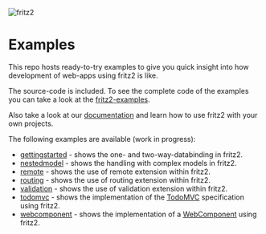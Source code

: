 ![fritz2](https://www.fritz2.dev/images/fritz2_logo_grey.png)

# Examples
This repo hosts ready-to-try examples to give you quick insight into how development of web-apps using fritz2 is like. 

The source-code is included. To see the complete code of the examples you can take a look at the [fritz2-examples](https://github.com/jamowei/fritz2-examples/tree/master).

Also take a look at our [documentation](https://docs.fritz2.dev/)
and learn how to use fritz2 with your own projects.

The following examples are available (work in progress):
* [gettingstarted](https://examples.fritz2.dev/gettingstarted/build/distributions/index.html) - shows the one- and two-way-databinding in fritz2.
* [nestedmodel](https://examples.fritz2.dev/nestedmodel/build/distributions/index.html) - shows the handling with complex models in fritz2.
* [remote](https://examples.fritz2.dev/remote/build/distributions/index.html) - shows the use of remote extension within fritz2.
* [routing](https://examples.fritz2.dev/routing/build/distributions/index.html) - shows the use of routing extension within fritz2.
* [validation](https://examples.fritz2.dev/validation/build/distributions/index.html) - shows the use of validation extension within fritz2.
* [todomvc](https://examples.fritz2.dev/todomvc/build/distributions/index.html) - shows the implementation of the [TodoMVC](http://todomvc.com/) specification using fritz2.
* [webcomponent](https://examples.fritz2.dev/webcomponent/build/distributions/index.html) - shows the implementation of a [WebComponent](https://www.webcomponents.org/) using fritz2.
